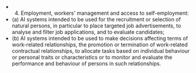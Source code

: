 - 4. Employment, workers' management and access to self-employment:
- (a) AI systems intended to be used for the recruitment or selection of natural persons, in particular to place targeted job  advertisements,  to  analyse  and  filter  job  applications,  and  to  evaluate  candidates;
- (b) AI systems intended to be used to make decisions affecting terms of work-related relationships, the promotion or termination of work-related contractual relationships, to allocate tasks based on individual behaviour or personal traits  or  characteristics  or  to  monitor  and  evaluate  the  performance  and  behaviour  of  persons  in  such relationships.
